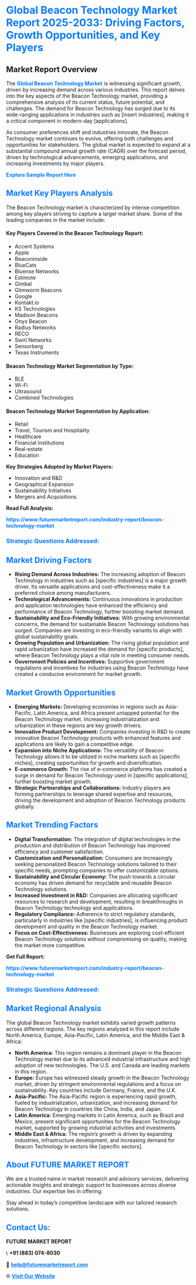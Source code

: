 <h1 style="color: #007BFF;">Global Beacon Technology Market Report 2025-2033: Driving Factors, Growth Opportunities, and Key Players</h1>

<section id="overview">
<h2>Market Report Overview</h2>
<p>The <a href="https://www.futuremarketreport.com/industry-report/beacon-technology-market" style="color: #007BFF; text-decoration: none;"><strong>Global Beacon Technology Market</strong></a> is witnessing significant growth, driven by increasing demand across various industries. This report delves into the key aspects of the Beacon Technology market, providing a comprehensive analysis of its current status, future potential, and challenges. The demand for Beacon Technology has surged due to its wide-ranging applications in industries such as [insert industries], making it a critical component in modern-day [applications].</p>
<p>As consumer preferences shift and industries innovate, the Beacon Technology market continues to evolve, offering both challenges and opportunities for stakeholders. The global market is expected to expand at a substantial compound annual growth rate (CAGR) over the forecast period, driven by technological advancements, emerging applications, and increasing investments by major players.</p>
</section>

<section id="overview">
<p><a href="https://www.futuremarketreport.com/request-sample/reportId=61231" style="color: #007BFF; text-decoration: none;"><strong>Explore Sample Report Here</strong></a></p>
</section>

<section id="key-players">
<h2 style="color: #007BFF;">Market Key Players Analysis</h2>
<p>The Beacon Technology market is characterized by intense competition among key players striving to capture a larger market share. Some of the leading companies in the market include:</p>
<h4>Key Players Covered in the Beacon Technology Report:</h4>
<ul><li>Accent Systems</li><li>Apple</li><li>Beaconinside</li><li>BlueCats</li><li>Bluense Networks</li><li>Estimote</li><li>Gimbal</li><li>Glimworm Beacons</li><li>Google</li><li>Kontakt.io</li><li>KS Technologies</li><li>Madison Beacons</li><li>Onyx Beacon</li><li>Radius Networks</li><li>RECO</li><li>Swirl Networks</li><li>Sensorberg</li><li>Texas Instruments</li></ul>
<h4>Beacon Technology Market Segmentation by Type:</h4>
<ul><li>BLE</li><li>Wi-Fi</li><li>Ultrasound</li><li>Combined Technologies</li></ul>

<h4>Beacon Technology Market Segmentation by Application:</h4>
<ul><li>Retail</li><li>Travel, Tourism and Hospitality</li><li>Healthcare</li><li>Financial Institutions</li><li>Real-estate</li><li>Education</li></ul>
<p><strong>Key Strategies Adopted by Market Players:</strong></p>
<ul>
<li>Innovation and R&D</li>
<li>Geographical Expansion</li>
<li>Sustainability Initiatives</li>
<li>Mergers and Acquisitions</li>
</ul>
</section>

<section>
<p><strong>Read Full Analysis: </strong></p><a href="https://www.futuremarketreport.com/industry-report/beacon-technology-market" style="color: #007BFF; text-decoration: none;"><strong>https://www.futuremarketreport.com/industry-report/beacon-technology-market</strong></a>
<h3 style="color: #007BFF;">Strategic Questions Addressed:</h3>
</section>

<section id="driving-factors">
<h2 style="color: #007BFF;">Market Driving Factors</h2>
<ul>
<li><strong>Rising Demand Across Industries:</strong> The increasing adoption of Beacon Technology in industries such as [specific industries] is a major growth driver. Its versatile applications and cost-effectiveness make it a preferred choice among manufacturers.</li>
<li><strong>Technological Advancements:</strong> Continuous innovations in production and application technologies have enhanced the efficiency and performance of Beacon Technology, further boosting market demand.</li>
<li><strong>Sustainability and Eco-Friendly Initiatives:</strong> With growing environmental concerns, the demand for sustainable Beacon Technology solutions has surged. Companies are investing in eco-friendly variants to align with global sustainability goals.</li>
<li><strong>Growing Population and Urbanization:</strong> The rising global population and rapid urbanization have increased the demand for [specific products], where Beacon Technology plays a vital role in meeting consumer needs.</li>
<li><strong>Government Policies and Incentives:</strong> Supportive government regulations and incentives for industries using Beacon Technology have created a conducive environment for market growth.</li>
</ul>
</section>

<section id="growth-opportunities">
<h2 style="color: #007BFF;">Market Growth Opportunities</h2>
<ul>
<li><strong>Emerging Markets:</strong> Developing economies in regions such as Asia-Pacific, Latin America, and Africa present untapped potential for the Beacon Technology market. Increasing industrialization and urbanization in these regions are key growth drivers.</li>
<li><strong>Innovative Product Development:</strong> Companies investing in R&D to create innovative Beacon Technology products with enhanced features and applications are likely to gain a competitive edge.</li>
<li><strong>Expansion into Niche Applications:</strong> The versatility of Beacon Technology allows it to be utilized in niche markets such as [specific niches], creating opportunities for growth and diversification.</li>
<li><strong>E-commerce Growth:</strong> The rise of e-commerce platforms has created a surge in demand for Beacon Technology used in [specific applications], further boosting market growth.</li>
<li><strong>Strategic Partnerships and Collaborations:</strong> Industry players are forming partnerships to leverage shared expertise and resources, driving the development and adoption of Beacon Technology products globally.</li>
</ul>
</section>

<section id="trending-factors">
<h2 style="color: #007BFF;">Market Trending Factors</h2>
<ul>
<li><strong>Digital Transformation:</strong> The integration of digital technologies in the production and distribution of Beacon Technology has improved efficiency and customer satisfaction.</li>
<li><strong>Customization and Personalization:</strong> Consumers are increasingly seeking personalized Beacon Technology solutions tailored to their specific needs, prompting companies to offer customizable options.</li>
<li><strong>Sustainability and Circular Economy:</strong> The push towards a circular economy has driven demand for recyclable and reusable Beacon Technology solutions.</li>
<li><strong>Increased Investment in R&D:</strong> Companies are allocating significant resources to research and development, resulting in breakthroughs in Beacon Technology technology and applications.</li>
<li><strong>Regulatory Compliance:</strong> Adherence to strict regulatory standards, particularly in industries like [specific industries], is influencing product development and quality in the Beacon Technology market.</li>
<li><strong>Focus on Cost-Effectiveness:</strong> Businesses are exploring cost-efficient Beacon Technology solutions without compromising on quality, making the market more competitive.</li>
</ul>
</section>

<section>
<p><strong>Get Full Report: </strong></p><a href="https://www.futuremarketreport.com/industry-report/beacon-technology-market" style="color: #007BFF; text-decoration: none;"><strong>https://www.futuremarketreport.com/industry-report/beacon-technology-market</strong></a>
<h3 style="color: #007BFF;">Strategic Questions Addressed:</h3>
</section>


<section id="regional-analysis">
<h2 style="color: #007BFF;">Market Regional Analysis</h2>
<p>The global Beacon Technology market exhibits varied growth patterns across different regions. The key regions analyzed in this report include North America, Europe, Asia-Pacific, Latin America, and the Middle East & Africa:</p>
<ul>
<li><strong>North America:</strong> This region remains a dominant player in the Beacon Technology market due to its advanced industrial infrastructure and high adoption of new technologies. The U.S. and Canada are leading markets in this region.</li>
<li><strong>Europe:</strong> Europe has witnessed steady growth in the Beacon Technology market, driven by stringent environmental regulations and a focus on sustainability. Key countries include Germany, France, and the U.K.</li>
<li><strong>Asia-Pacific:</strong> The Asia-Pacific region is experiencing rapid growth, fueled by industrialization, urbanization, and increasing demand for Beacon Technology in countries like China, India, and Japan.</li>
<li><strong>Latin America:</strong> Emerging markets in Latin America, such as Brazil and Mexico, present significant opportunities for the Beacon Technology market, supported by growing industrial activities and investments.</li>
<li><strong>Middle East & Africa:</strong> The region’s growth is driven by expanding industries, infrastructure development, and increasing demand for Beacon Technology in sectors like [specific sectors].</li>
</ul>
</section>

<footer>
<h2 style="color: #007BFF;">About FUTURE MARKET REPORT</h2>
<p>We are a trusted name in market research and advisory services, delivering actionable insights and strategic support to businesses across diverse industries. Our expertise lies in offering:</p>

<p>Stay ahead in today’s competitive landscape with our tailored research solutions.</p>

<h2 style="color: #007BFF;">Contact Us:</h2>
<p><strong>FUTURE MARKET REPORT</strong></p>
<p>📞 <strong>+91 (883) 074-8030</strong></p>
<p>📧 <strong><a href="mailto:help@futuremarketreport.com" style="color: #007BFF;">help@futuremarketreport.com</a></strong></p>
<p>🌐 <strong><a href="https://www.futuremarketreport.com/" style="color: #007BFF;">Visit Our Website</a></strong></p>
</footer>